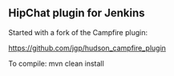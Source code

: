 ## HipChat plugin for Jenkins

Started with a fork of the Campfire plugin:

https://github.com/jgp/hudson_campfire_plugin

To compile: mvn clean install
